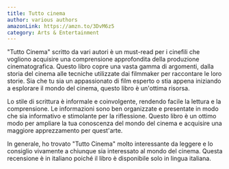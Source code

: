 ```yaml
---
title: Tutto cinema 
author: various authors
amazonLink: https://amzn.to/3DvM6z5
category: Arts & Entertainment
---
```

"Tutto Cinema" scritto da vari autori è un must-read per i cinefili che vogliono acquisire una comprensione approfondita della produzione cinematografica. Questo libro copre una vasta gamma di argomenti, dalla storia del cinema alle tecniche utilizzate dai filmmaker per raccontare le loro storie. Sia che tu sia un appassionato di film esperto o stia appena iniziando a esplorare il mondo del cinema, questo libro è un'ottima risorsa.

Lo stile di scrittura è informale e coinvolgente, rendendo facile la lettura e la comprensione. Le informazioni sono ben organizzate e presentate in modo che sia informativo e stimolante per la riflessione. Questo libro è un ottimo modo per ampliare la tua conoscenza del mondo del cinema e acquisire una maggiore apprezzamento per quest'arte.

In generale, ho trovato "Tutto Cinema" molto interessante da leggere e lo consiglio vivamente a chiunque sia interessato al mondo del cinema. Questa recensione è in italiano poiché il libro è disponibile solo in lingua italiana.